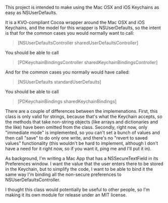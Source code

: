 This project is intended to make using the Mac OSX and iOS Keychains as easy as NSUserDefaults.

It is a KVO-compliant Cocoa wrapper around the  Mac OSX and iOS Keychains, and the model for this wrapper is NSUserDefaults, so the intent is that for the common cases you would normally want to call:

> [NSUserDefaultsController sharedUserDefaultsController]

You should be able to call

> [PDKeychainBindingsController sharedKeychainBindingsController]

And for the common cases you normally would have called:

> [NSUserDefaults standardUserDefaults]

You should be able to call

> [PDKeychainBindings sharedKeychainBindings]

There are a couple of differences between the implemenations.  First, this class is only valid for strings, because that's what the Keychain accepts, so the methods that take non-string objects (like arrays and dictionaries and the like) have been omitted from the class.  Secondly, right now, only "immediate mode" is implemented, so you can't set a bunch of values and then call "save" to do only one write, and there's no "revert to saved values" functionality (this wouldn't be hard to implement, although I don't have a need for it right now, so if you want it, ping me and I'll put it in).

As background, I'm writing a Mac App that has a NSSecureTextField in its Preferences window.  I want the value that the user enters there to be stored in the Keychain, but to simplify the code, I want to be able to bind it the same way I'm binding all the non-secure preferences to NSUserDefaultsController.

I thought this class would potentially be useful to other people, so I'm making it its own module for release under an MIT license.

